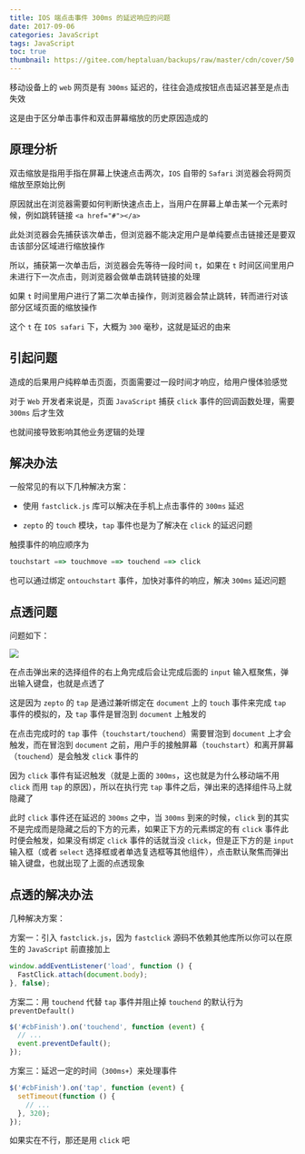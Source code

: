 ```yaml
---
title: IOS 端点击事件 300ms 的延迟响应的问题
date: 2017-09-06
categories: JavaScript
tags: JavaScript
toc: true
thumbnail: https://gitee.com/heptaluan/backups/raw/master/cdn/cover/50.jpg
---
```


移动设备上的 `web` 网页是有 `300ms` 延迟的，往往会造成按钮点击延迟甚至是点击失效

这是由于区分单击事件和双击屏幕缩放的历史原因造成的

<!--more-->

## 原理分析

双击缩放是指用手指在屏幕上快速点击两次，`IOS` 自带的 `Safari` 浏览器会将网页缩放至原始比例

原因就出在浏览器需要如何判断快速点击上，当用户在屏幕上单击某一个元素时候，例如跳转链接 `<a href="#"></a>`

此处浏览器会先捕获该次单击，但浏览器不能决定用户是单纯要点击链接还是要双击该部分区域进行缩放操作

所以，捕获第一次单击后，浏览器会先等待一段时间 `t`，如果在 `t` 时间区间里用户未进行下一次点击，则浏览器会做单击跳转链接的处理

如果 `t` 时间里用户进行了第二次单击操作，则浏览器会禁止跳转，转而进行对该部分区域页面的缩放操作

这个 `t` 在 `IOS safari` 下，大概为 `300` 毫秒，这就是延迟的由来

## 引起问题

造成的后果用户纯粹单击页面，页面需要过一段时间才响应，给用户慢体验感觉

对于 `Web` 开发者来说是，页面 `JavaScript` 捕获 `click` 事件的回调函数处理，需要 `300ms` 后才生效

也就间接导致影响其他业务逻辑的处理

## 解决办法

一般常见的有以下几种解决方案：

* 使用 `fastclick.js` 库可以解决在手机上点击事件的 `300ms` 延迟

* `zepto` 的 `touch` 模块，`tap` 事件也是为了解决在 `click` 的延迟问题

触摸事件的响应顺序为

```js
touchstart ==> touchmove ==> touchend ==> click
```

也可以通过绑定 `ontouchstart` 事件，加快对事件的响应，解决 `300ms` 延迟问题



## 点透问题

问题如下：

![](https://gitee.com/heptaluan/backups/raw/master/cdn/js/37.png)

在点击弹出来的选择组件的右上角完成后会让完成后面的 `input` 输入框聚焦，弹出输入键盘，也就是点透了

这是因为 `zepto` 的 `tap` 是通过兼听绑定在 `document` 上的 `touch` 事件来完成 `tap` 事件的模拟的，及 `tap` 事件是冒泡到 `document` 上触发的

在点击完成时的 `tap` 事件（`touchstart/touchend`）需要冒泡到 `document` 上才会触发，而在冒泡到 `document` 之前，用户手的接触屏幕（`touchstart`）和离开屏幕（`touchend`）是会触发 `click` 事件的

因为 `click` 事件有延迟触发（就是上面的 `300ms`，这也就是为什么移动端不用 `click` 而用 `tap` 的原因），所以在执行完 `tap` 事件之后，弹出来的选择组件马上就隐藏了

此时 `click` 事件还在延迟的 `300ms` 之中，当 `300ms` 到来的时候，`click` 到的其实不是完成而是隐藏之后的下方的元素，如果正下方的元素绑定的有 `click` 事件此时便会触发，如果没有绑定 `click` 事件的话就当没 `click`，但是正下方的是 `input` 输入框（或者 `select` 选择框或者单选复选框等其他组件），点击默认聚焦而弹出输入键盘，也就出现了上面的点透现象

## 点透的解决办法

几种解决方案：

方案一：引入 `fastclick.js`，因为 `fastclick` 源码不依赖其他库所以你可以在原生的 `JavaScript` 前直接加上

```js
window.addEventListener('load', function () {
  FastClick.attach(document.body);
}, false);
```

方案二：用 `touchend` 代替 `tap` 事件并阻止掉 `touchend` 的默认行为 `preventDefault()`

```js
$('#cbFinish').on('touchend', function (event) {
  // ...
  event.preventDefault();
});
```

方案三：延迟一定的时间（`300ms+`）来处理事件

```js
$('#cbFinish').on('tap', function (event) {
  setTimeout(function () {
    // ...
  }, 320);
}); 
```

如果实在不行，那还是用 `click` 吧
